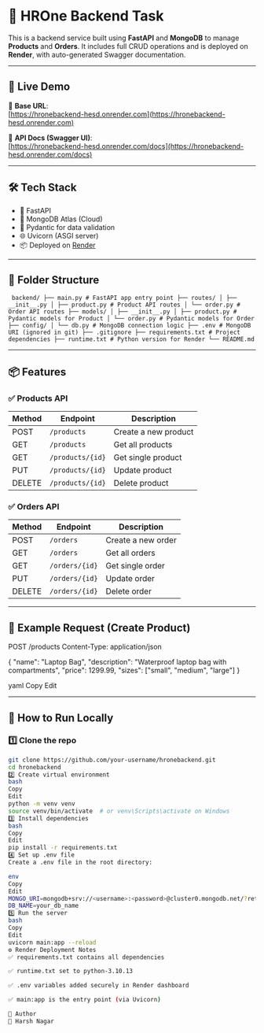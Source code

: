# 🧠 HROne Backend Task

This is a backend service built using **FastAPI** and **MongoDB** to manage **Products** and **Orders**. It includes full CRUD operations and is deployed on **Render**, with auto-generated Swagger documentation.

---

## 🚀 Live Demo

📌 **Base URL**:  
[https://hronebackend-hesd.onrender.com](https://hronebackend-hesd.onrender.com)

📘 **API Docs (Swagger UI)**:  
[https://hronebackend-hesd.onrender.com/docs](https://hronebackend-hesd.onrender.com/docs)

---

## 🛠️ Tech Stack

- 🔷 FastAPI
- 🍃 MongoDB Atlas (Cloud)
- 🧰 Pydantic for data validation
- 🌐 Uvicorn (ASGI server)
- 📦 Deployed on [Render](https://render.com)

---

## 📁 Folder Structure

<pre><code> backend/ ├── main.py # FastAPI app entry point ├── routes/ │ ├── __init__.py │ ├── product.py # Product API routes │ └── order.py # Order API routes ├── models/ │ ├── __init__.py │ ├── product.py # Pydantic models for Product │ └── order.py # Pydantic models for Order ├── config/ │ └── db.py # MongoDB connection logic ├── .env # MongoDB URI (ignored in git) ├── .gitignore ├── requirements.txt # Project dependencies ├── runtime.txt # Python version for Render └── README.md </code></pre>
---

## 📦 Features

### ✅ Products API

| Method | Endpoint            | Description             |
|--------|---------------------|-------------------------|
| POST   | `/products`         | Create a new product    |
| GET    | `/products`         | Get all products        |
| GET    | `/products/{id}`    | Get single product      |
| PUT    | `/products/{id}`    | Update product          |
| DELETE | `/products/{id}`    | Delete product          |

### ✅ Orders API

| Method | Endpoint            | Description             |
|--------|---------------------|-------------------------|
| POST   | `/orders`           | Create a new order      |
| GET    | `/orders`           | Get all orders          |
| GET    | `/orders/{id}`      | Get single order        |
| PUT    | `/orders/{id}`      | Update order            |
| DELETE | `/orders/{id}`      | Delete order            |

---

## 🧪 Example Request (Create Product)

POST /products
Content-Type: application/json

{
"name": "Laptop Bag",
"description": "Waterproof laptop bag with compartments",
"price": 1299.99,
"sizes": ["small", "medium", "large"]
}

yaml
Copy
Edit

---

## 🧾 How to Run Locally

### 1️⃣ Clone the repo
```bash
git clone https://github.com/your-username/hronebackend.git
cd hronebackend
2️⃣ Create virtual environment
bash
Copy
Edit
python -m venv venv
source venv/bin/activate  # or venv\Scripts\activate on Windows
3️⃣ Install dependencies
bash
Copy
Edit
pip install -r requirements.txt
4️⃣ Set up .env file
Create a .env file in the root directory:

env
Copy
Edit
MONGO_URI=mongodb+srv://<username>:<password>@cluster0.mongodb.net/?retryWrites=true&w=majority
DB_NAME=your_db_name
5️⃣ Run the server
bash
Copy
Edit
uvicorn main:app --reload
⚙️ Render Deployment Notes
✅ requirements.txt contains all dependencies

✅ runtime.txt set to python-3.10.13

✅ .env variables added securely in Render dashboard

✅ main:app is the entry point (via Uvicorn)

🧠 Author
🔗 Harsh Nagar
